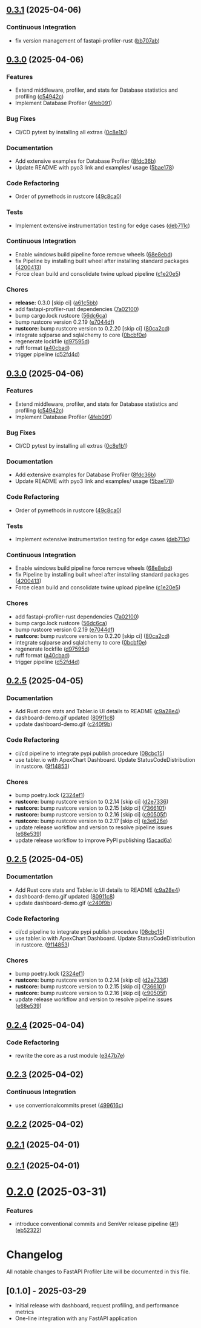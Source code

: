 ## [0.3.1](https://github.com/al91liwo/fastapi-profiler-lite/compare/v0.3.0...v0.3.1) (2025-04-06)


### Continuous Integration

* fix version management of fastapi-profiler-rust ([bb707ab](https://github.com/al91liwo/fastapi-profiler-lite/commit/bb707ab60b1c13f3c15e324e6392c7481659bc90))

## [0.3.0](https://github.com/al91liwo/fastapi-profiler-lite/compare/v0.2.5...v0.3.0) (2025-04-06)


### Features

* Extend middleware, profiler, and stats for Database statistics and profiling ([c54942c](https://github.com/al91liwo/fastapi-profiler-lite/commit/c54942cd308e14b2250c87e4814ec151526e3067))
* Implement Database Profiler ([4feb091](https://github.com/al91liwo/fastapi-profiler-lite/commit/4feb091bd55189c6f127e4d48074dd775e6a6845))


### Bug Fixes

* CI/CD pytest by installing all extras ([0c8e1b1](https://github.com/al91liwo/fastapi-profiler-lite/commit/0c8e1b160e8ff66c95832a8703d110722439e327))


### Documentation

* Add extensive examples for Database Profiler ([8fdc36b](https://github.com/al91liwo/fastapi-profiler-lite/commit/8fdc36b918c338355653b7172fe88cacf4882894))
* Update README with pyo3 link and examples/ usage ([5bae178](https://github.com/al91liwo/fastapi-profiler-lite/commit/5bae1784d4d19c928ae3c62c29bc56c108def62f))


### Code Refactoring

* Order of pymethods in rustcore ([49c8ca0](https://github.com/al91liwo/fastapi-profiler-lite/commit/49c8ca0d7a312c153df2b734118987d77993b794))


### Tests

* Implement extensive instrumentation testing for edge cases ([deb711c](https://github.com/al91liwo/fastapi-profiler-lite/commit/deb711c0b44d934bf9ce92e8d0817d3c71861d97))


### Continuous Integration

* Enable windows build pipeline force remove wheels ([68e8ebd](https://github.com/al91liwo/fastapi-profiler-lite/commit/68e8ebdd47f1243a0efc00462a89f9cac944cf6c))
* fix Pipeline by installing built wheel after installing standard packages ([4200413](https://github.com/al91liwo/fastapi-profiler-lite/commit/42004139b61ca1762c2644a6fda50f920d85618f))
* Force clean build and consolidate twine upload pipeline ([c1e20e5](https://github.com/al91liwo/fastapi-profiler-lite/commit/c1e20e55e14df978176c50f1c327a4be69bb75f1))


### Chores

* **release:** 0.3.0 [skip ci] ([a61c5bb](https://github.com/al91liwo/fastapi-profiler-lite/commit/a61c5bbe4ab042b0e271ca14279d6231239df840))
* add fastapi-profiler-rust dependencies ([7a02100](https://github.com/al91liwo/fastapi-profiler-lite/commit/7a02100e2d92398270e83d66cac8d65d679de622))
* bump cargo.lock rustcore ([56dc6ca](https://github.com/al91liwo/fastapi-profiler-lite/commit/56dc6ca1859e30fcb9b78c9dd7fc83ebd28fca2f))
* bump rustcore version 0.2.19 ([e7044df](https://github.com/al91liwo/fastapi-profiler-lite/commit/e7044df0401872284c412e1e73913ef438e81995))
* **rustcore:** bump rustcore version to 0.2.20 [skip ci] ([80ca2cd](https://github.com/al91liwo/fastapi-profiler-lite/commit/80ca2cd5bc9475aa80196ab5ad0ce99764b678f2))
* integrate sqlparse and sqlalchemy to core ([0bcbf0e](https://github.com/al91liwo/fastapi-profiler-lite/commit/0bcbf0ef24740d3839b8dfbd577fd9aade19c49c))
* regenerate lockfile ([d97595d](https://github.com/al91liwo/fastapi-profiler-lite/commit/d97595dce7f8ceb5afe3ce6a2fe953c33ae2b115))
* ruff format ([a40cbad](https://github.com/al91liwo/fastapi-profiler-lite/commit/a40cbadfbd797a4b8ff6ed5b0ee6fcf962ab14d7))
* trigger pipeline ([d52fd4d](https://github.com/al91liwo/fastapi-profiler-lite/commit/d52fd4dcb920b8f7dfa619593bc571aadcd60a09))

## [0.3.0](https://github.com/al91liwo/fastapi-profiler-lite/compare/v0.2.5...v0.3.0) (2025-04-06)


### Features

* Extend middleware, profiler, and stats for Database statistics and profiling ([c54942c](https://github.com/al91liwo/fastapi-profiler-lite/commit/c54942cd308e14b2250c87e4814ec151526e3067))
* Implement Database Profiler ([4feb091](https://github.com/al91liwo/fastapi-profiler-lite/commit/4feb091bd55189c6f127e4d48074dd775e6a6845))


### Bug Fixes

* CI/CD pytest by installing all extras ([0c8e1b1](https://github.com/al91liwo/fastapi-profiler-lite/commit/0c8e1b160e8ff66c95832a8703d110722439e327))


### Documentation

* Add extensive examples for Database Profiler ([8fdc36b](https://github.com/al91liwo/fastapi-profiler-lite/commit/8fdc36b918c338355653b7172fe88cacf4882894))
* Update README with pyo3 link and examples/ usage ([5bae178](https://github.com/al91liwo/fastapi-profiler-lite/commit/5bae1784d4d19c928ae3c62c29bc56c108def62f))


### Code Refactoring

* Order of pymethods in rustcore ([49c8ca0](https://github.com/al91liwo/fastapi-profiler-lite/commit/49c8ca0d7a312c153df2b734118987d77993b794))


### Tests

* Implement extensive instrumentation testing for edge cases ([deb711c](https://github.com/al91liwo/fastapi-profiler-lite/commit/deb711c0b44d934bf9ce92e8d0817d3c71861d97))


### Continuous Integration

* Enable windows build pipeline force remove wheels ([68e8ebd](https://github.com/al91liwo/fastapi-profiler-lite/commit/68e8ebdd47f1243a0efc00462a89f9cac944cf6c))
* fix Pipeline by installing built wheel after installing standard packages ([4200413](https://github.com/al91liwo/fastapi-profiler-lite/commit/42004139b61ca1762c2644a6fda50f920d85618f))
* Force clean build and consolidate twine upload pipeline ([c1e20e5](https://github.com/al91liwo/fastapi-profiler-lite/commit/c1e20e55e14df978176c50f1c327a4be69bb75f1))


### Chores

* add fastapi-profiler-rust dependencies ([7a02100](https://github.com/al91liwo/fastapi-profiler-lite/commit/7a02100e2d92398270e83d66cac8d65d679de622))
* bump cargo.lock rustcore ([56dc6ca](https://github.com/al91liwo/fastapi-profiler-lite/commit/56dc6ca1859e30fcb9b78c9dd7fc83ebd28fca2f))
* bump rustcore version 0.2.19 ([e7044df](https://github.com/al91liwo/fastapi-profiler-lite/commit/e7044df0401872284c412e1e73913ef438e81995))
* **rustcore:** bump rustcore version to 0.2.20 [skip ci] ([80ca2cd](https://github.com/al91liwo/fastapi-profiler-lite/commit/80ca2cd5bc9475aa80196ab5ad0ce99764b678f2))
* integrate sqlparse and sqlalchemy to core ([0bcbf0e](https://github.com/al91liwo/fastapi-profiler-lite/commit/0bcbf0ef24740d3839b8dfbd577fd9aade19c49c))
* regenerate lockfile ([d97595d](https://github.com/al91liwo/fastapi-profiler-lite/commit/d97595dce7f8ceb5afe3ce6a2fe953c33ae2b115))
* ruff format ([a40cbad](https://github.com/al91liwo/fastapi-profiler-lite/commit/a40cbadfbd797a4b8ff6ed5b0ee6fcf962ab14d7))
* trigger pipeline ([d52fd4d](https://github.com/al91liwo/fastapi-profiler-lite/commit/d52fd4dcb920b8f7dfa619593bc571aadcd60a09))

## [0.2.5](https://github.com/al91liwo/fastapi-profiler-lite/compare/v0.2.4...v0.2.5) (2025-04-05)


### Documentation

* Add Rust core stats and Tabler.io UI details to README ([c9a28e4](https://github.com/al91liwo/fastapi-profiler-lite/commit/c9a28e4a124e45edf0567d94efa11becbab510f9))
* dashboard-demo.gif updated ([80911c8](https://github.com/al91liwo/fastapi-profiler-lite/commit/80911c86888f4adcaf13a991b774513ffc10e71d))
* update dashboard-demo.gif ([c240f9b](https://github.com/al91liwo/fastapi-profiler-lite/commit/c240f9b0dc60875cf30fd86c1bd6e3eb802ea84b))


### Code Refactoring

* ci/cd pipeline to integrate pypi publish procedure ([08cbc15](https://github.com/al91liwo/fastapi-profiler-lite/commit/08cbc1504458ec1012aa0d3403d76c3fd65ef3b7))
* use tabler.io with ApexChart Dashboard. Update StatusCodeDistribution in rustcore. ([9f14853](https://github.com/al91liwo/fastapi-profiler-lite/commit/9f14853c44213248fcc1b8796ca2f15f11e0f837))


### Chores

* bump poetry.lock ([2324ef1](https://github.com/al91liwo/fastapi-profiler-lite/commit/2324ef140204ee38cae825c25f638297ad487af7))
* **rustcore:** bump rustcore version to 0.2.14 [skip ci] ([d2e7336](https://github.com/al91liwo/fastapi-profiler-lite/commit/d2e73369bab6babe1166b15ce678cd798434a128))
* **rustcore:** bump rustcore version to 0.2.15 [skip ci] ([7366101](https://github.com/al91liwo/fastapi-profiler-lite/commit/7366101e0e4c8155493e095872b61ade18d85a5c))
* **rustcore:** bump rustcore version to 0.2.16 [skip ci] ([c90505f](https://github.com/al91liwo/fastapi-profiler-lite/commit/c90505f8a4254d53452a1bf094ab01dd568ad67e))
* **rustcore:** bump rustcore version to 0.2.17 [skip ci] ([e3e626e](https://github.com/al91liwo/fastapi-profiler-lite/commit/e3e626ec1596ebee323f57f0992a492fcbdb58b7))
* update release workflow and version to resolve pipeline issues ([e68e539](https://github.com/al91liwo/fastapi-profiler-lite/commit/e68e539933765272a818adc29132e3764d97494c))
* update release workflow to improve PyPI publishing ([5acad6a](https://github.com/al91liwo/fastapi-profiler-lite/commit/5acad6a2e70a213a806e21b2341373e1118591c5))

## [0.2.5](https://github.com/al91liwo/fastapi-profiler-lite/compare/v0.2.4...v0.2.5) (2025-04-05)


### Documentation

* Add Rust core stats and Tabler.io UI details to README ([c9a28e4](https://github.com/al91liwo/fastapi-profiler-lite/commit/c9a28e4a124e45edf0567d94efa11becbab510f9))
* dashboard-demo.gif updated ([80911c8](https://github.com/al91liwo/fastapi-profiler-lite/commit/80911c86888f4adcaf13a991b774513ffc10e71d))
* update dashboard-demo.gif ([c240f9b](https://github.com/al91liwo/fastapi-profiler-lite/commit/c240f9b0dc60875cf30fd86c1bd6e3eb802ea84b))


### Code Refactoring

* ci/cd pipeline to integrate pypi publish procedure ([08cbc15](https://github.com/al91liwo/fastapi-profiler-lite/commit/08cbc1504458ec1012aa0d3403d76c3fd65ef3b7))
* use tabler.io with ApexChart Dashboard. Update StatusCodeDistribution in rustcore. ([9f14853](https://github.com/al91liwo/fastapi-profiler-lite/commit/9f14853c44213248fcc1b8796ca2f15f11e0f837))


### Chores

* bump poetry.lock ([2324ef1](https://github.com/al91liwo/fastapi-profiler-lite/commit/2324ef140204ee38cae825c25f638297ad487af7))
* **rustcore:** bump rustcore version to 0.2.14 [skip ci] ([d2e7336](https://github.com/al91liwo/fastapi-profiler-lite/commit/d2e73369bab6babe1166b15ce678cd798434a128))
* **rustcore:** bump rustcore version to 0.2.15 [skip ci] ([7366101](https://github.com/al91liwo/fastapi-profiler-lite/commit/7366101e0e4c8155493e095872b61ade18d85a5c))
* **rustcore:** bump rustcore version to 0.2.16 [skip ci] ([c90505f](https://github.com/al91liwo/fastapi-profiler-lite/commit/c90505f8a4254d53452a1bf094ab01dd568ad67e))
* update release workflow and version to resolve pipeline issues ([e68e539](https://github.com/al91liwo/fastapi-profiler-lite/commit/e68e539933765272a818adc29132e3764d97494c))

## [0.2.4](https://github.com/al91liwo/fastapi-profiler-lite/compare/v0.2.3...v0.2.4) (2025-04-04)


### Code Refactoring

* rewrite the core as a rust module ([e347b7e](https://github.com/al91liwo/fastapi-profiler-lite/commit/e347b7eb9b5fefb7fb01cd7461887bc23ca9fcb4))

## [0.2.3](https://github.com/al91liwo/fastapi-profiler-lite/compare/v0.2.2...v0.2.3) (2025-04-02)


### Continuous Integration

* use conventionalcommits preset ([499616c](https://github.com/al91liwo/fastapi-profiler-lite/commit/499616c56c19dc7d95091012cfc2738b3cd58ce9))

## [0.2.2](https://github.com/al91liwo/fastapi-profiler-lite/compare/v0.2.1...v0.2.2) (2025-04-02)

## [0.2.1](https://github.com/al91liwo/fastapi-profiler-lite/compare/v0.2.0...v0.2.1) (2025-04-01)

## [0.2.1](https://github.com/al91liwo/fastapi-profiler-lite/compare/v0.2.0...v0.2.1) (2025-04-01)

# [0.2.0](https://github.com/al91liwo/fastapi-profiler-lite/compare/v0.1.0...v0.2.0) (2025-03-31)


### Features

* introduce conventional commits  and SemVer release pipeline ([#1](https://github.com/al91liwo/fastapi-profiler-lite/issues/1)) ([eb52322](https://github.com/al91liwo/fastapi-profiler-lite/commit/eb523220b78472139f4f0fa625fe9d26464fa654))

# Changelog

All notable changes to FastAPI Profiler Lite will be documented in this file.

## [0.1.0] - 2025-03-29
- Initial release with dashboard, request profiling, and performance metrics
- One-line integration with any FastAPI application
